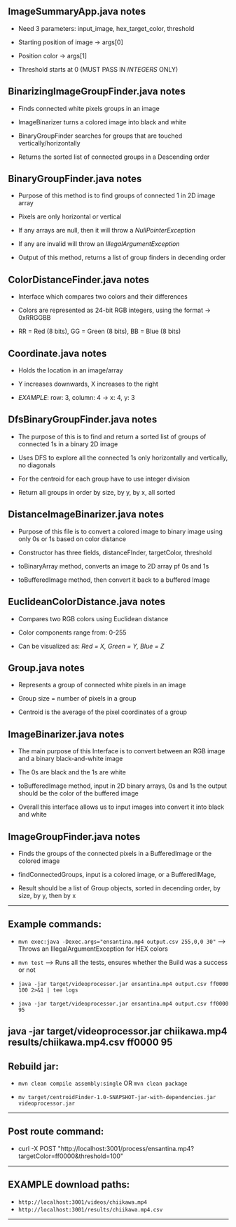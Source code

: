 ImageSummaryApp.java notes 
--------------------------------------------------------------------------------------------------------------------------

- Need 3 parameters: input_image, hex_target_color, threshold

- Starting position of image -> args[0]

- Position color -> args[1]

- Threshold starts at 0
(MUST PASS IN *INTEGERS* ONLY)

BinarizingImageGroupFinder.java notes 
--------------------------------------------------------------------------------------------------------------------------

- Finds connected white pixels groups in an image 

- ImageBinarizer turns a colored image into black and white 

- BinaryGroupFinder searches for groups that are touched vertically/horizontally 

- Returns the sorted list of connected groups in a Descending order 

BinaryGroupFinder.java notes 
--------------------------------------------------------------------------------------------------------------------------

- Purpose of this method is to find groups of connected 1 in 2D image array

- Pixels are only horizontal or vertical 

- If any arrays are null, then it will throw a *NullPointerException*

- If any are invalid will throw an *IllegalArgumentException*

- Output of this method, returns a list of group finders in decending order 

ColorDistanceFinder.java notes 
--------------------------------------------------------------------------------------------------------------------------

- Interface which compares two colors and their differences

- Colors are represented as 24-bit RGB integers, using the format -> 0xRRGGBB

- RR = Red (8 bits), GG = Green (8 bits), BB = Blue (8 bits)

Coordinate.java notes 
--------------------------------------------------------------------------------------------------------------------------

- Holds the location in an image/array

- Y increases downwards, X increases to the right

- *EXAMPLE*: row: 3, column: 4 -> x: 4, y: 3

DfsBinaryGroupFinder.java notes 
--------------------------------------------------------------------------------------------------------------------------

- The purpose of this is to find and return a sorted list of groups of connected 1s in a binary 2D image 

- Uses DFS to explore all the connected 1s only horizontally and vertically, no diagonals

- For the centroid for each group have to use integer division

- Return all groups in order by size, by y, by x, all sorted

DistanceImageBinarizer.java notes 
--------------------------------------------------------------------------------------------------------------------------

- Purpose of this file is to convert a colored image to binary image using only 0s or 1s based on color distance

- Constructor has three fields, distanceFInder, targetColor, threshold

- toBinaryArray method, converts an image to 2D array pf 0s and 1s

- toBufferedImage method, then convert it back to a buffered Image

EuclideanColorDistance.java notes
--------------------------------------------------------------------------------------------------------------------------

- Compares two RGB colors using Euclidean distance

- Color components range from: 0-255

- Can be visualized as: *Red = X, Green = Y, Blue = Z*

Group.java notes
--------------------------------------------------------------------------------------------------------------------------

- Represents a group of connected white pixels in an image 

- Group size = number of pixels in a group 

- Centroid is the average of the pixel coordinates of a group

ImageBinarizer.java notes
--------------------------------------------------------------------------------------------------------------------------

- The main purpose of this Interface is to convert between an RGB image and a binary black-and-white image

- The 0s are black and the 1s are white 

- toBufferedImage method, input in 2D binary arrays, 0s and 1s the output should be the color of the buffered image 

- Overall this interface allows us to input images into convert it into black and white 

ImageGroupFinder.java notes
--------------------------------------------------------------------------------------------------------------------------

- Finds the groups of the connected pixels in a BufferedImage or the colored image

- findConnectedGroups, input is a colored image, or a BufferedIMage,  

- Result should be a list of Group objects, sorted in decending order, by size, by y, then by x
--------------------------------------------------------------------------------------------------------------------------

## Example commands:
- `mvn exec:java -Dexec.args="ensantina.mp4 output.csv 255,0,0 30"` --> Throws an IllegalArgumentException for HEX colors

- `mvn test` --> Runs all the tests, ensures whether the Build was a success or not

- `java -jar target/videoprocessor.jar ensantina.mp4 output.csv ff0000 100 2>&1 | tee logs`

- `java -jar target/videoprocessor.jar ensantina.mp4 output.csv ff0000 95`

java -jar target/videoprocessor.jar chiikawa.mp4 results/chiikawa.mp4.csv ff0000 95
--------------------------------------------------------------------------------------------------------------------------

## Rebuild jar:

- `mvn clean compile assembly:single` OR `mvn clean package`

- `mv target/centroidFinder-1.0-SNAPSHOT-jar-with-dependencies.jar videoprocessor.jar`
--------------------------------------------------------------------------------------------------------------------------

## Post route command:
- curl -X POST "http://localhost:3001/process/ensantina.mp4?targetColor=ff0000&threshold=100"
--------------------------------------------------------------------------------------------------------------------------

## EXAMPLE download paths:
- `http://localhost:3001/videos/chiikawa.mp4`
- `http://localhost:3001/results/chiikawa.mp4.csv`
--------------------------------------------------------------------------------------------------------------------------

